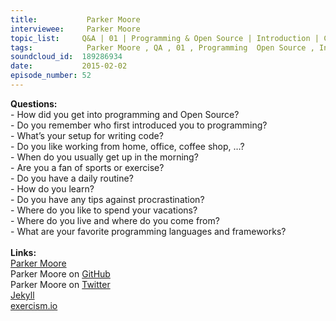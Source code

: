 ```yaml
--- 
title:           Parker Moore 
interviewee:     Parker Moore 
topic_list:     Q&A | 01 | Programming & Open Source | Introduction | Coding setup | Routine | Learning & stumbling | Frameworks & Languages | Procrastination | Hiking
tags:            Parker Moore , QA , 01 , Programming  Open Source , Introduction , Coding setup , Routine , Learning  stumbling , Frameworks  Languages , Procrastination , Hiking
soundcloud_id:  189286934
date:           2015-02-02
episode_number: 52
---
```


<p class="show_notes_display"><b>Questions:</b><br>- How did you get into programming and Open Source?<br>- Do you remember who first introduced you to programming?<br>- What’s your setup for writing code?<br>- Do you like working from home, office, coffee shop, …?<br>- When do you usually get up in the morning?<br>- Are you a fan of sports or exercise?<br>- Do you have a daily routine?<br>- How do you learn?<br>- Do you have any tips against procrastination?<br>- Where do you like to spend your vacations?<br>- Where do you live and where do you come from?<br>- What are your favorite programming languages and frameworks?<br><br><b>Links:</b><br><a rel="nofollow" target="_blank" href="https://byparker.com/">Parker Moore</a><br>Parker Moore on <a rel="nofollow" target="_blank" href="https://github.com/parkr">GitHub</a><br>Parker Moore on <a rel="nofollow" target="_blank" href="https://twitter.com/parkr">Twitter</a><br><a rel="nofollow" target="_blank" href="http://jekyllrb.com/">Jekyll</a><br><a rel="nofollow" target="_blank" href="http://exercism.io/">exercism.io</a><br><br></p>
